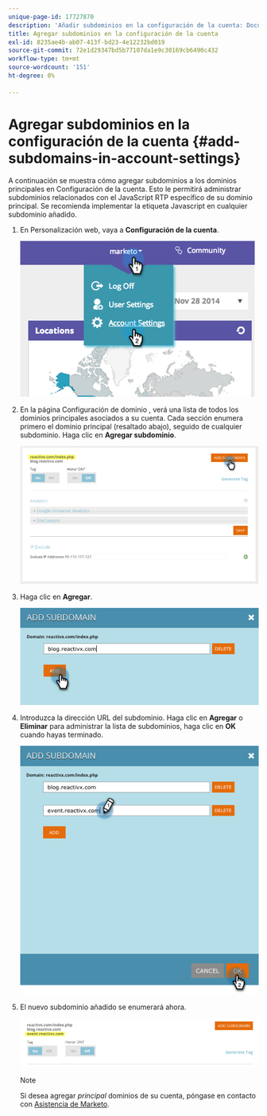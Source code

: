 ```yaml
---
unique-page-id: 17727870
description: 'Añadir subdominios en la configuración de la cuenta: Documentos de Marketo: Documentación del producto'
title: Agregar subdominios en la configuración de la cuenta
exl-id: 8235ae4b-ab07-413f-bd23-4e12232bd019
source-git-commit: 72e1d29347bd5b77107da1e9c30169cb6490c432
workflow-type: tm+mt
source-wordcount: '151'
ht-degree: 0%

---
```


# Agregar subdominios en la configuración de la cuenta {#add-subdomains-in-account-settings}

A continuación se muestra cómo agregar subdominios a los dominios principales en Configuración de la cuenta. Esto le permitirá administrar subdominios relacionados con el JavaScript RTP específico de su dominio principal. Se recomienda implementar la etiqueta Javascript en cualquier subdominio añadido.

1. En Personalización web, vaya a **Configuración de la cuenta**.

   ![](assets/image2014-12-1-23-3-12.png)

1. En la página Configuración de dominio , verá una lista de todos los dominios principales asociados a su cuenta. Cada sección enumera primero el dominio principal (resaltado abajo), seguido de cualquier subdominio. Haga clic en **Agregar subdominio**.

   ![](assets/highlightprimary2.png)

1. Haga clic en **Agregar**.

   ![](assets/add.png)

1. Introduzca la dirección URL del subdominio. Haga clic en **Agregar** o **Eliminar** para administrar la lista de subdominios, haga clic en **OK** cuando hayas terminado.

   ![](assets/newsubdomain.png)

1. El nuevo subdominio añadido se enumerará ahora.

   ![](assets/finalnew.png)

   >[!NOTE]
   >
   >Si desea agregar _principal_ dominios de su cuenta, póngase en contacto con [Asistencia de Marketo](https://nation.marketo.com/t5/Support/ct-p/Support).

